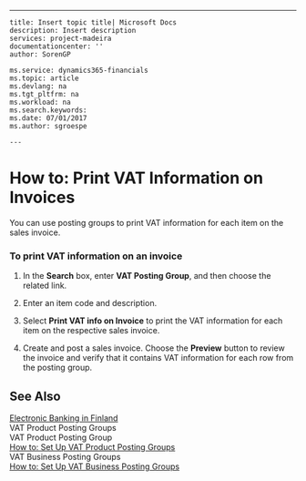 ---
    title: Insert topic title| Microsoft Docs
    description: Insert description
    services: project-madeira
    documentationcenter: ''
    author: SorenGP

    ms.service: dynamics365-financials
    ms.topic: article
    ms.devlang: na
    ms.tgt_pltfrm: na
    ms.workload: na
    ms.search.keywords:
    ms.date: 07/01/2017
    ms.author: sgroespe

    ---
# How to: Print VAT Information on Invoices
You can use posting groups to print VAT information for each item on the sales invoice.  
  
### To print VAT information on an invoice  
  
1.  In the **Search** box, enter **VAT Posting Group**, and then choose the related link.  
  
2.  Enter an item code and description.  
  
3.  Select **Print VAT info on Invoice** to print the VAT information for each item on the respective sales invoice.  
  
4.  Create and post a sales invoice. Choose the **Preview** button to review the invoice and verify that it contains VAT information for each row from the posting group.  
  
## See Also  
 [Electronic Banking in Finland](../electronic-banking-in-finland.md)   
 VAT Product Posting Groups   
 VAT Product Posting Group   
 [How to: Set Up VAT Product Posting Groups](../how-to-set-up-vat-product-posting-groups.md)   
 VAT Business Posting Groups   
 [How to: Set Up VAT Business Posting Groups](../how-to-set-up-vat-business-posting-groups.md)